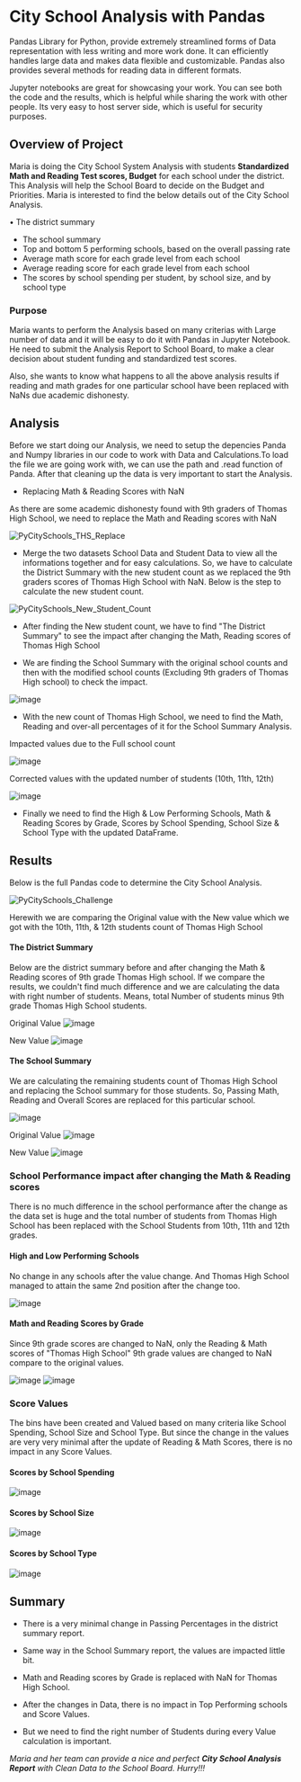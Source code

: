# City School Analysis with Pandas

Pandas Library for Python, provide extremely streamlined forms of Data representation with less writing and more work done. It can efficiently handles large data and makes data flexible and customizable. Pandas also provides several methods for reading data in different formats. 

Jupyter notebooks are great for showcasing your work. You can see both the code and the results, which is helpful while sharing the work with other people. Its very easy to host server side, which is useful for security purposes.

## Overview of Project

Maria is doing the City School System Analysis with students **Standardized Math and Reading Test scores, Budget** for each school under the district. This Analysis will help the School Board to decide on the Budget and Priorities. Maria is interested to find the below details out of the City School Analysis.

  •	The district summary
  *	The school summary 
  *	Top and bottom 5 performing schools, based on the overall passing rate
  *	Average math score for each grade level from each school
  *	Average reading score for each grade level from each school
  *	The scores by school spending per student, by school size, and by school type
 
### Purpose

Maria wants to perform the Analysis based on many criterias with Large number of data and it will be easy to do it with Pandas in Jupyter Notebook. He need to submit the Analysis Report to School Board, to make a clear decision about student funding and standardized test scores. 

Also, she wants to know what happens to all the above analysis results if reading and math grades for one particular school have been replaced with NaNs due academic dishonesty. 

## Analysis 

Before we start doing our Analysis, we need to setup the depencies Panda and Numpy libraries in our code to work with Data and Calculations.To load the file we are going work with, we can use the path and .read function of Panda. After that cleaning up the data is very important to start the Analysis.

* Replacing Math & Reading Scores with NaN

As there are some academic dishonesty found with 9th graders of Thomas High School, we need to replace the Math and Reading scores with NaN 

![PyCitySchools_THS_Replace](.png)

* Merge the two datasets School Data and Student Data to view all the informations together and for easy calculations. So, we have to calculate the District Summary with the new student count as we replaced the 9th graders scores of Thomas High School with NaN. Below is the step to calculate the new student count.

![PyCitySchools_New_Student_Count](.png)

* After finding the New student count, we have to find "The District Summary" to see the impact after changing the Math, Reading scores of Thomas High School

*  We are finding the School Summary with the original school counts and then with the modified school counts (Excluding 9th graders of Thomas High school) to check the impact.

![image](https://user-images.githubusercontent.com/85472349/125236251-43d03100-e2a9-11eb-84a9-84b90df33688.png)
	
* With the new count of Thomas High School, we need to find the Math, Reading and over-all percentages of it for the School Summary Analysis.

Impacted values due to the Full school count

![image](https://user-images.githubusercontent.com/85472349/125236484-ab867c00-e2a9-11eb-8f70-f47453f718c6.png)

Corrected values with the updated number of students (10th, 11th, 12th)

![image](https://user-images.githubusercontent.com/85472349/125236514-bf31e280-e2a9-11eb-9578-27c849772889.png)

* Finally we need to find the High & Low Performing Schools, Math & Reading Scores by Grade, Scores by School Spending, School Size & School Type with the updated DataFrame. 

## Results

Below is the full Pandas code to determine the City School Analysis. 

![PyCitySchools_Challenge](.ipynb)

Herewith we are comparing the Original value with the New value which we got with the 10th, 11th, & 12th students count of Thomas High School
 
#### The District Summary

Below are the district summary before and after changing the Math & Reading scores of 9th grade Thomas High school. If we compare the results, we couldn't find much difference and we are calculating the data with right number of students. Means, total Number of students minus 9th grade Thomas High School students. 

Original Value
![image](https://user-images.githubusercontent.com/85472349/125211129-cdf8a500-e269-11eb-9cf3-c406dc47b36d.png)

New Value
![image](https://user-images.githubusercontent.com/85472349/125211151-04cebb00-e26a-11eb-912a-0e395ef6e641.png)


#### The School Summary

We are calculating the remaining students count of Thomas High School and replacing the School summary for those students. So, Passing Math, Reading and Overall Scores are replaced for this particular school.

![image](https://user-images.githubusercontent.com/85472349/125233872-171a1a80-e2a5-11eb-823c-7660af7729fd.png)

Original Value
![image](https://user-images.githubusercontent.com/85472349/125233937-3d3fba80-e2a5-11eb-965a-a45b951c4b43.png)

New Value
![image](https://user-images.githubusercontent.com/85472349/125233966-4f215d80-e2a5-11eb-99f0-a229260e4d99.png)

### School Performance impact after changing the Math & Reading scores

There is no much difference in the school performance after the change as the data set is huge and the total number of students from Thomas High School has been replaced with the School Students from 10th, 11th and 12th grades.

#### High and Low Performing Schools

No change in any schools after the value change. And Thomas High School managed to attain the same 2nd position after the change too.

![image](https://user-images.githubusercontent.com/85472349/125234310-12099b00-e2a6-11eb-93d6-dcec142530fd.png)

#### Math and Reading Scores by Grade

Since 9th grade scores are changed to NaN, only the Reading & Math scores of "Thomas High School" 9th grade values are changed to NaN compare to the original values.

![image](https://user-images.githubusercontent.com/85472349/125234619-ad9b0b80-e2a6-11eb-9d6b-b6e0777d59a4.png)
![image](https://user-images.githubusercontent.com/85472349/125234677-c73c5300-e2a6-11eb-8e1a-d06f8e2598fa.png)

### Score Values

The bins have been created and Valued based on many criteria like School Spending, School Size and School Type. But since the change in the values are very very minimal after the update of Reading & Math Scores, there is no impact in any Score Values.

#### Scores by School Spending

![image](https://user-images.githubusercontent.com/85472349/125235082-81cc5580-e2a7-11eb-8934-20930b78bf7d.png)

#### Scores by School Size

![image](https://user-images.githubusercontent.com/85472349/125235128-914b9e80-e2a7-11eb-8f6c-ee48147f4647.png)

#### Scores by School Type

![image](https://user-images.githubusercontent.com/85472349/125235157-9f012400-e2a7-11eb-9828-aa8f2f8c07e6.png)


## Summary

* There is a very minimal change in Passing Percentages in the district summary report.

* Same way in the School Summary report, the values are impacted little bit.

* Math and Reading scores by Grade is replaced with NaN for Thomas High School.

* After the changes in Data, there is no impact in Top Performing schools and Score Values. 

* But we need to find the right number of Students during every Value calculation is important. 

_Maria and her team can provide a nice and perfect **City School Analysis Report** with Clean Data to the School Board. Hurry!!!_
